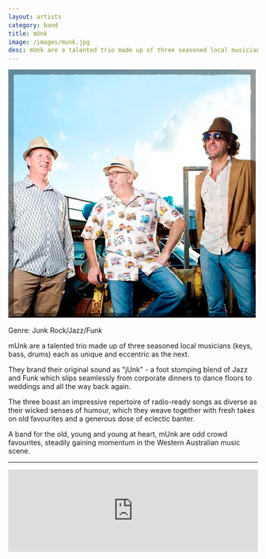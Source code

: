 ```yaml
---
layout: artists
category: band
title: mUnk
image: /images/munk.jpg
desc: mUnk are a talented trio made up of three seasoned local musicians (keys, bass, drums) each as unique and eccentric as the next.
---
```


![mUnk](/images/munk.jpg)

Genre: Junk Rock/Jazz/Funk

mUnk are a talented trio made up of three seasoned local musicians (keys, bass, drums) each as unique and eccentric as the next.

They brand their original sound as "jUnk" - a foot stomping blend of Jazz and Funk which slips seamlessly from corporate dinners to dance floors to weddings and all the way back again.

The three boast an impressive repertoire of radio-ready songs as diverse as their wicked senses of humour, which they weave together with fresh takes on old favourites and a generous dose of eclectic banter.

A band for the old, young and young at heart, mUnk are odd crowd favourites, steadily gaining momentum in the Western Australian music scene.

----

<iframe width="100%" height="166" scrolling="no" frameborder="no" src="https://w.soundcloud.com/player/?url=http%3A%2F%2Fapi.soundcloud.com%2Ftracks%2F109129997%3Fsecret_token%3Ds-UAprF"></iframe>

